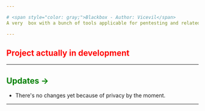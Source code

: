 ```yaml
---

# <span style="color: gray;">Blackbox - Author: Vicevil</span>
A very  box with a bunch of tools applicable for pentesting and related.

---
```


## <span style="color: red;">Project actually in development</span>

---

## <span style="color: green;">Updates -></span>

- There's no changes yet because of privacy by the moment.

---
